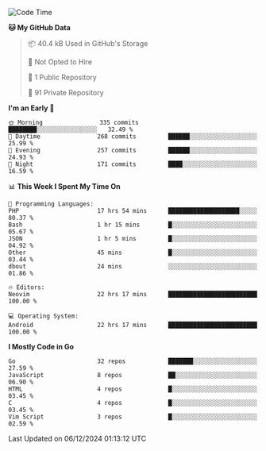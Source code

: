 
<!--START_SECTION:waka-->
![Code Time](http://img.shields.io/badge/Code%20Time-5%2C499%20hrs%2036%20mins-blue)

**🐱 My GitHub Data** 

> 📦 40.4 kB Used in GitHub's Storage 
 > 
> 🚫 Not Opted to Hire
 > 
> 📜 1 Public Repository 
 > 
> 🔑 91 Private Repository 
 > 
**I'm an Early 🐤** 

```text
🌞 Morning                335 commits         ████████░░░░░░░░░░░░░░░░░   32.49 % 
🌆 Daytime                268 commits         ██████░░░░░░░░░░░░░░░░░░░   25.99 % 
🌃 Evening                257 commits         ██████░░░░░░░░░░░░░░░░░░░   24.93 % 
🌙 Night                  171 commits         ████░░░░░░░░░░░░░░░░░░░░░   16.59 % 
```


📊 **This Week I Spent My Time On** 

```text
💬 Programming Languages: 
PHP                      17 hrs 54 mins      ████████████████████░░░░░   80.37 % 
Bash                     1 hr 15 mins        █░░░░░░░░░░░░░░░░░░░░░░░░   05.67 % 
JSON                     1 hr 5 mins         █░░░░░░░░░░░░░░░░░░░░░░░░   04.92 % 
Other                    45 mins             █░░░░░░░░░░░░░░░░░░░░░░░░   03.44 % 
dbout                    24 mins             ░░░░░░░░░░░░░░░░░░░░░░░░░   01.86 % 

🔥 Editors: 
Neovim                   22 hrs 17 mins      █████████████████████████   100.00 % 

💻 Operating System: 
Android                  22 hrs 17 mins      █████████████████████████   100.00 % 
```

**I Mostly Code in Go** 

```text
Go                       32 repos            ███████░░░░░░░░░░░░░░░░░░   27.59 % 
JavaScript               8 repos             ██░░░░░░░░░░░░░░░░░░░░░░░   06.90 % 
HTML                     4 repos             █░░░░░░░░░░░░░░░░░░░░░░░░   03.45 % 
C                        4 repos             █░░░░░░░░░░░░░░░░░░░░░░░░   03.45 % 
Vim Script               3 repos             █░░░░░░░░░░░░░░░░░░░░░░░░   02.59 % 
```




 Last Updated on 06/12/2024 01:13:12 UTC
<!--END_SECTION:waka-->
